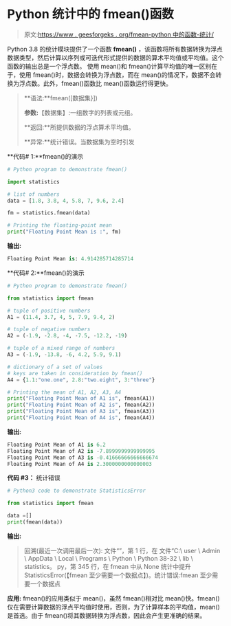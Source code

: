 # Python 统计中的 fmean()函数

> 原文:[https://www . geesforgeks . org/fmean-python 中的函数-统计/](https://www.geeksforgeeks.org/fmean-function-in-python-statistics/)

Python 3.8 的统计模块提供了一个函数 **fmean()** ，该函数将所有数据转换为浮点数据类型，然后计算以序列或可迭代形式提供的数据的算术平均值或平均值。这个函数的输出总是一个浮点数。
使用 mean()和 fmean()计算平均值的唯一区别在于，使用 fmean()时，数据会转换为浮点数，而在 mean()的情况下，数据不会转换为浮点数。此外，fmean()函数比 mean()函数运行得更快。

> **语法:**fmean([数据集}])
> 
> **参数:**【数据集】:一组数字的列表或元组。
> 
> **返回:**所提供数据的浮点算术平均值。
> 
> **异常:**统计错误。当数据集为空时引发

**代码# 1:**fmean()的演示

```py
# Python program to demonstrate fmean() 

import statistics 

# list of numbers 
data = [1.8, 3.8, 4, 5.8, 7, 9.6, 2.4] 

fm = statistics.fmean(data) 

# Printing the floating-point mean 
print("Floating Point Mean is :", fm) 
```

**输出:**

```py
Floating Point Mean is: 4.914285714285714

```

**代码# 2:**fmean()的演示

```py
# Python program to demonstrate fmean() 

from statistics import fmean 

# tuple of positive numbers 
A1 = (11.4, 3.7, 4, 5, 7.9, 9.4, 2) 

# tuple of negative numbers
A2 = (-1.9, -2.8, -4, -7.5, -12.2, -19) 

# tuple of a mixed range of numbers 
A3 = (-1.9, -13.8, -6, 4.2, 5.9, 9.1) 

# dictionary of a set of values
# keys are taken in consideration by fmean() 
A4 = {1.1:"one.one", 2.8:"two.eight", 3:"three"} 

# Printing the mean of A1, A2, A3, A4
print("Floating Point Mean of A1 is", fmean(A1))
print("Floating Point Mean of A2 is", fmean(A2))
print("Floating Point Mean of A3 is", fmean(A3))
print("Floating Point Mean of A4 is", fmean(A4))
```

**输出:**

```py
Floating Point Mean of A1 is 6.2
Floating Point Mean of A2 is -7.8999999999999995
Floating Point Mean of A3 is -0.41666666666666674
Floating Point Mean of A4 is 2.3000000000000003

```

**代码 #3：** 统计错误

```py
# Python3 code to demonstrate StatisticsError

from statistics import fmean 

data =[]
print(fmean(data))  
```

**输出:**

> 回溯(最近一次调用最后一次):
> 文件“”，第 1 行，在
> 文件“C:\ user \ Admin \ AppData \ Local \ Programs \ Python \ Python 38-32 \ lib \ statistics。
> py，第 345 行，在 fmean
> 中从 None
> 统计中提升 StatisticsError(【fmean 至少需要一个数据点】)。统计错误:fmean 至少需要一个数据点

**应用:**
fmean()的应用类似于 mean()，虽然 fmean()相对比 mean()快。fmean()仅在需要计算数据的浮点平均值时使用，否则，为了计算样本的平均值，mean()是首选。由于 fmean()将其数据转换为浮点数，因此会产生更准确的结果。